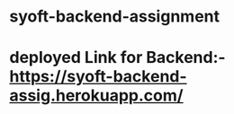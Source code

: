 # syoft-backend-assignment

# deployed Link for Backend:- https://syoft-backend-assig.herokuapp.com/
